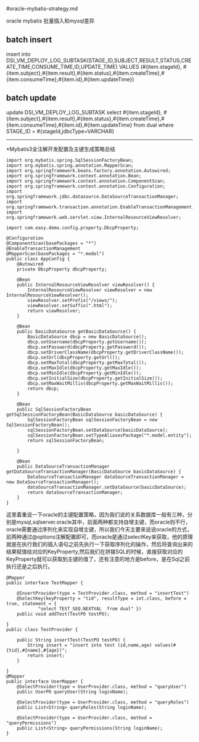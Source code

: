 #oracle-mybatis-strategy.md

oracle mybatis 批量插入和mysql差异

batch insert
---
  <insert id="batchInsert" parameterType="java.util.List" useGeneratedKeys="false">
    insert into DSI_VM_DEPLOY_LOG_SUBTASK(STAGE_ID,SUBJECT,RESULT,STATUS,CREATE_TIME,CONSUME_TIME,ID,UPDATE_TIME)
    VALUES
    <foreach collection="list" item="item" separator="union all"> <!--mysql ,-->
      (#{item.stageId}, #{item.subject},#{item.result},#{item.status},#{item.createTime},#{item.consumeTime},#{item.id},#{item.updateTime})
    </foreach>
  </insert>

batch update
---

 <update id="batchBatch" parameterType="java.util.List">
    update DSI_VM_DEPLOY_LOG_SUBTASK
    <foreach collection="list" item="item" separator="union all">
      select #{item.stageId}, #{item.subject},#{item.result},#{item.status},#{item.createTime},#{item.consumeTime},#{item.id},#{item.updateTime} from dual
    </foreach>
    where STAGE_ID = #{stageId,jdbcType=VARCHAR}
  </update>



---
*Mybatis3全注解开发配置及主键生成策略总结


    import org.mybatis.spring.SqlSessionFactoryBean;
    import org.mybatis.spring.annotation.MapperScan;
    import org.springframework.beans.factory.annotation.Autowired;
    import org.springframework.context.annotation.Bean;
    import org.springframework.context.annotation.ComponentScan;
    import org.springframework.context.annotation.Configuration;
    import org.springframework.jdbc.datasource.DataSourceTransactionManager;
    import org.springframework.transaction.annotation.EnableTransactionManagement;
    import org.springframework.web.servlet.view.InternalResourceViewResolver;
     
    import com.easy.demo.config.property.DbcpProperty;
     
    @Configuration
    @ComponentScan(basePackages = "*")
    @EnableTransactionManagement
    @MapperScan(basePackages = "*.model")
    public class AppConfig {
    	@Autowired
    	private DbcpProperty dbcpProperty;
     
    	@Bean
    	public InternalResourceViewResolver viewResolver() {
    		InternalResourceViewResolver viewResolver = new InternalResourceViewResolver();
    		viewResolver.setPrefix("/views/");
    		viewResolver.setSuffix(".html");
    		return viewResolver;
    	}
     
    	@Bean
    	public BasicDataSource getBasicDataSource() {
    		BasicDataSource dbcp = new BasicDataSource();
    		dbcp.setUsername(dbcpProperty.getUsername());
    		dbcp.setPassword(dbcpProperty.getPassword());
    		dbcp.setDriverClassName(dbcpProperty.getDriverClassName());
    		dbcp.setUrl(dbcpProperty.getUrl());
    		dbcp.setMaxTotal(dbcpProperty.getMaxTotal());
    		dbcp.setMaxIdle(dbcpProperty.getMaxIdle());
    		dbcp.setMinIdle(dbcpProperty.getMinIdle());
    		dbcp.setInitialSize(dbcpProperty.getInitialSize());
    		dbcp.setMaxWaitMillis(dbcpProperty.getMaxWaitMillis());
    		return dbcp;
    	}
     
    	@Bean
    	public SqlSessionFactoryBean getSqlSessionFactoryBean(BasicDataSource basicDataSource) {
    		SqlSessionFactoryBean sqlSessionFactoryBean = new SqlSessionFactoryBean();
    		sqlSessionFactoryBean.setDataSource(basicDataSource);
    		sqlSessionFactoryBean.setTypeAliasesPackage("*.model.entity");
    		return sqlSessionFactoryBean;
     
    	}
     
    	@Bean
    	public DataSourceTransactionManager getDataSourceTransactionManager(BasicDataSource basicDataSource) {
    		DataSourceTransactionManager dataSourceTransactionManager = new DataSourceTransactionManager();
    		dataSourceTransactionManager.setDataSource(basicDataSource);
    		return dataSourceTransactionManager;
    	}
    }

 这里着重说一下oracle的主键配置策略，因为我们说的关系数据库一般有三种，分别是mysql,sqlserver.oracle其中，前面两种都支持自增主键，而oracle则不行，oracle需要通过序列化来实现自增主键，所以我们今天主要来说说oracle的方式，前两种通过@options注解配置即可，而oracle是通过selectKey来获取，他的原理就是在执行我们的插入语句之前先执行一下获取序列化的操作，然后将查询出来的结果赋值给对应的KeyProperty,然后我们在拼接SQL的时候，直接获取对应的KeyProperty就可以获取到主键的值了，还有注意的地方是before，是在Sql之前执行还是之后执行。

    @Mapper
    public interface TestMapper {
     
    	@InsertProvider(type = TestProvider.class, method = "insertTest")
    	@SelectKey(keyProperty = "tid", resultType = int.class, before = true, statement = {
    			"select TEST_SEQ.NEXTVAL  from dual" })
    	public void addTest(TestPO testPO);
     
    }
    public class TestProvider {
     
    	public String insertTest(TestPO testPO) {
    		String insert = "insert into test (id,name,age) values(#{tid},#{name},#{age})";
    		return insert;
    	}
     
    }
    @Mapper
    public interface UserMapper {
    	@SelectProvider(type = UserProvider.class, method = "queryUser")
    	public UserPO queryUser(String loginName);
     
    	@SelectProvider(type = UserProvider.class, method = "queryRoles")
    	public List<String> queryRoles(String loginName);
     
    	@SelectProvider(type = UserProvider.class, method = "queryPermissions")
    	public List<String> queryPermissions(String loginName);
    }
